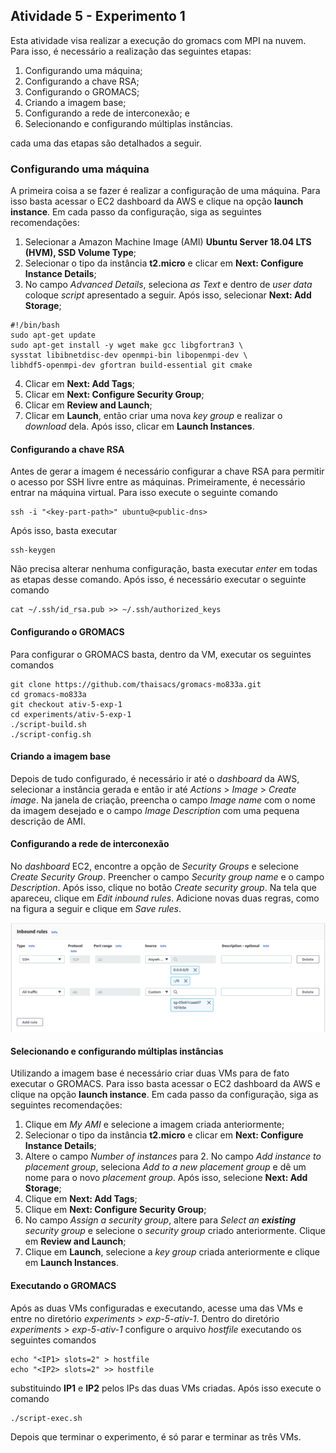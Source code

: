 ## Atividade 5 - Experimento 1

Esta atividade visa realizar a execução do gromacs com MPI na nuvem. Para isso, é necessário a realização das seguintes etapas:

 1. Configurando uma máquina;
 2. Configurando a chave RSA;
 3. Configurando o GROMACS;
 4. Criando a imagem base;
 5. Configurando a rede de interconexão; e
 6. Selecionando e configurando múltiplas instâncias.

 cada uma das etapas são detalhados a seguir.

### Configurando uma máquina

A primeira coisa a se fazer é realizar a configuração de uma máquina. Para isso basta acessar o EC2 dashboard da AWS e clique na opção **launch instance**. Em cada passo da configuração, siga as seguintes recomendações:

 1. Selecionar a Amazon Machine Image (AMI) **Ubuntu Server 18.04 LTS (HVM), SSD Volume Type**;
 2. Selecionar o tipo da instância **t2.micro** e clicar em **Next: Configure Instance Details**;
 3. No campo *Advanced Details*, seleciona *as Text* e dentro de *user data* coloque *script* apresentado a seguir. Após isso, selecionar **Next: Add Storage**;

```
#!/bin/bash
sudo apt-get update
sudo apt-get install -y wget make gcc libgfortran3 \
sysstat libibnetdisc-dev openmpi-bin libopenmpi-dev \
libhdf5-openmpi-dev gfortran build-essential git cmake
```

 4. Clicar em **Next: Add Tags**;
 5. Clicar em **Next: Configure Security Group**;
 6. Clicar em **Review and Launch**;
 7. Clicar em **Launch**, então criar uma nova *key group* e realizar o *download* dela. Após isso, clicar em **Launch Instances**.

#### Configurando a chave RSA
Antes de gerar a imagem é necessário configurar a chave RSA para permitir o acesso  por SSH livre entre as máquinas. Primeiramente, é necessário entrar na máquina virtual. Para isso execute o seguinte comando

```
ssh -i "<key-part-path>" ubuntu@<public-dns>
```

Após isso, basta executar

```
ssh-keygen
```

Não precisa alterar nenhuma configuração, basta executar *enter* em todas as etapas desse comando. Após isso, é necessário executar o seguinte comando

```
cat ~/.ssh/id_rsa.pub >> ~/.ssh/authorized_keys
```

#### Configurando o GROMACS

Para configurar o GROMACS basta, dentro da VM, executar os seguintes comandos

```
git clone https://github.com/thaisacs/gromacs-mo833a.git
cd gromacs-mo833a
git checkout ativ-5-exp-1
cd experiments/ativ-5-exp-1
./script-build.sh
./script-config.sh
```

#### Criando a imagem base

Depois de tudo configurado, é necessário ir até o *dashboard* da AWS, selecionar a instância gerada e então ir até *Actions* > *Image*  > *Create image*. Na janela de criação, preencha o campo *Image name* com o nome da imagem desejado e o campo *Image Description* com uma pequena descrição de AMI.

#### Configurando a rede de interconexão

No *dashboard* EC2, encontre a opção de *Security Groups* e selecione *Create Security Group*. Preencher o campo *Security group name*  e o campo *Description*. Após isso, clique no botão *Create security group*. Na tela que apareceu, clique em *Edit inbound rules*. Adicione novas duas regras, como na figura a seguir e clique em *Save rules*.

![](https://raw.githubusercontent.com/thaisacs/gromacs-mo833a/ativ-5-exp-1/experiments/ativ-5-exp-1/imgs/network.png)

#### Selecionando e configurando múltiplas instâncias

Utilizando a imagem base é necessário criar duas VMs para de fato executar o GROMACS. Para isso basta acessar o EC2 dashboard da AWS e clique na opção **launch instance**. Em cada passo da configuração, siga as seguintes recomendações:

 1. Clique em *My AMI* e selecione a imagem criada anteriormente;
 2. Selecionar o tipo da instância **t2.micro** e clicar em **Next: Configure Instance Details**;
 3. Altere o campo *Number of instances* para 2. No campo *Add instance to placement group*, seleciona *Add to a new placement group* e dê um nome para o novo *placement group*. Após isso, selecione **Next: Add Storage**;
 4. Clique em **Next: Add Tags**;
 5. Clique em **Next: Configure Security Group**;
 6. No campo *Assign a security group*, altere para *Select an **existing** security group* e selecione o *security group* criado anteriormente. Clique em **Review and Launch**;
 7. Clique em **Launch**, selecione a *key group* criada anteriormente e clique em **Launch Instances**.

#### Executando o GROMACS

Após as duas VMs configuradas e executando, acesse uma das VMs e entre no diretório *experiments* > *exp-5-ativ-1*.  Dentro do diretório *experiments* > *exp-5-ativ-1* configure o arquivo *hostfile* executando os seguintes comandos

```
echo "<IP1> slots=2" > hostfile
echo "<IP2> slots=2" >> hostfile
```

substituindo **IP1** e **IP2** pelos IPs das duas VMs criadas. Após isso execute o comando

```
./script-exec.sh
```

Depois que terminar o experimento, é só parar e terminar as três VMs.
